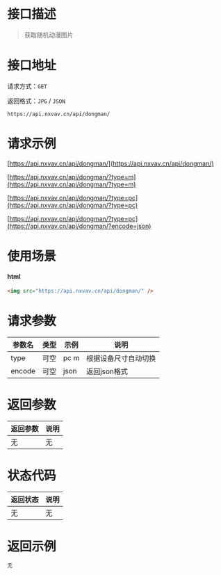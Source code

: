 # 接口描述

> 获取随机动漫图片

# 接口地址

请求方式：`GET`

返回格式：`JPG` / `JSON`

```API
https://api.nxvav.cn/api/dongman/
```

# 请求示例

[https://api.nxvav.cn/api/dongman/](https://api.nxvav.cn/api/dongman/)

[https://api.nxvav.cn/api/dongman/?type=m](https://api.nxvav.cn/api/dongman/?type=m)

[https://api.nxvav.cn/api/dongman/?type=pc](https://api.nxvav.cn/api/dongman/?type=pc)

[https://api.nxvav.cn/api/dongman/?type=pc](https://api.nxvav.cn/api/dongman/?encode=json)

# 使用场景

<!-- tabs:start -->

#### **html**

```html
<img src="https://api.nxvav.cn/api/dongman/" />
```

<!-- tabs:end -->

# 请求参数

| 参数名 | 类型 | 示例 | 说明 |
| ------ | ---- | ---- | ---- |
| type | 可空 | pc m | 根据设备尺寸自动切换 |
| encode | 可空 | json | 返回json格式 |

# 返回参数

| 返回参数 | 说明 |
| ------- | ---- |
| 无 | 无 |

# 状态代码

| 返回状态 | 说明 |
| ------- | ---- |
| 无 | 无 |

# 返回示例

```html
无
```
